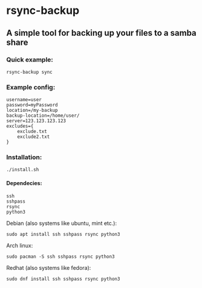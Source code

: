 # rsync-backup
## A simple tool for backing up your files to a samba share
### Quick example:
```shell
rsync-backup sync
```
### Example config:
```config
username=user
password=myPassword
location=/my-backup
backup-location=/home/user/
server=123.123.123.123
excludes={
    exclude.txt
    exclude2.txt
}
```
### Installation: 
```shell
./install.sh
```
#### Dependecies:
```
ssh
sshpass
rsync
python3
```
Debian (also systems like ubuntu, mint etc.):
```
sudo apt install ssh sshpass rsync python3
```
Arch linux:
```
sudo pacman -S ssh sshpass rsync python3
```
Redhat (also systems like fedora):
```
sudo dnf install ssh sshpass rsync python3
```
